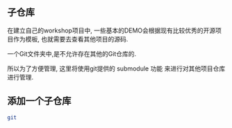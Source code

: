 ## 子仓库
在建立自己的workshop项目中, 一些基本的DEMO会根据现有比较优秀的开源项目作为模板, 也就需要去查看其他项目的源码.

一个Git文件夹中,是不允许存在其他的Git仓库的.

所以为了方便管理, 这里将使用git提供的 submodule 功能 来进行对其他项目仓库进行管理.

## 添加一个子仓库
```sh
git 
```